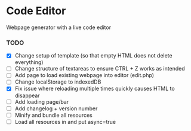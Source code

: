 # Code Editor
Webpage generator with a live code editor

### TODO
- [x] Change setup of template (so that empty HTML does not delete everything)
- [ ] Change structure of textareas to ensure CTRL + Z works as intended
- [ ] Add page to load existing webpage into editor (edit.php)
- [ ] Change localStorage to indexedDB
- [x] Fix issue where reloading multiple times quickly causes HTML to disappear
- [ ] Add loading page/bar
- [ ] Add changelog + version number
- [ ] Minify and bundle all resources
- [ ] Load all resources in <head> and put async=true
